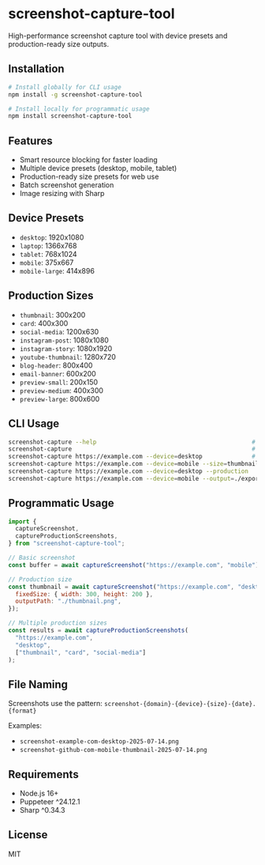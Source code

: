 # screenshot-capture-tool

High-performance screenshot capture tool with device presets and production-ready size outputs.

## Installation

```bash
# Install globally for CLI usage
npm install -g screenshot-capture-tool

# Install locally for programmatic usage
npm install screenshot-capture-tool
```

## Features

- Smart resource blocking for faster loading
- Multiple device presets (desktop, mobile, tablet)
- Production-ready size presets for web use
- Batch screenshot generation
- Image resizing with Sharp

## Device Presets

- `desktop`: 1920x1080
- `laptop`: 1366x768
- `tablet`: 768x1024
- `mobile`: 375x667
- `mobile-large`: 414x896

## Production Sizes

- `thumbnail`: 300x200
- `card`: 400x300
- `social-media`: 1200x630
- `instagram-post`: 1080x1080
- `instagram-story`: 1080x1920
- `youtube-thumbnail`: 1280x720
- `blog-header`: 800x400
- `email-banner`: 600x200
- `preview-small`: 200x150
- `preview-medium`: 400x300
- `preview-large`: 800x600

## CLI Usage

```bash
screenshot-capture --help                                            # Show help
screenshot-capture                                                   # Default mobile screenshot
screenshot-capture https://example.com --device=desktop              # Desktop screenshot
screenshot-capture https://example.com --device=mobile --size=thumbnail    # Production thumbnail
screenshot-capture https://example.com --device=desktop --production       # Multiple production sizes
screenshot-capture https://example.com --device=mobile --output=./exports  # Custom output directory
```

## Programmatic Usage

```javascript
import {
  captureScreenshot,
  captureProductionScreenshots,
} from "screenshot-capture-tool";

// Basic screenshot
const buffer = await captureScreenshot("https://example.com", "mobile");

// Production size
const thumbnail = await captureScreenshot("https://example.com", "desktop", {
  fixedSize: { width: 300, height: 200 },
  outputPath: "./thumbnail.png",
});

// Multiple production sizes
const results = await captureProductionScreenshots(
  "https://example.com",
  "desktop",
  ["thumbnail", "card", "social-media"]
);
```

## File Naming

Screenshots use the pattern: `screenshot-{domain}-{device}-{size}-{date}.{format}`

Examples:

- `screenshot-example-com-desktop-2025-07-14.png`
- `screenshot-github-com-mobile-thumbnail-2025-07-14.png`

## Requirements

- Node.js 16+
- Puppeteer ^24.12.1
- Sharp ^0.34.3

## License

MIT
